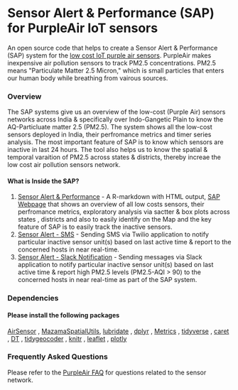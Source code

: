 # Sensor Alert & Performance (SAP) for PurpleAir IoT sensors
An open source code that helps to create a Sensor Alert & Performance (SAP) system for the [low cost IoT purple air sensors](https://www2.purpleair.com/). PurpleAir makes inexpensive air pollution sensors to track PM2.5 concentrations. PM2.5 means "Particulate Matter 2.5 Micron," which is small particles that enters our human body while breathing from vairous sources.

### Overview
The SAP systems give us an overview of the low-cost (Purple Air) sensors networks across India & specifically over Indo-Gangetic Plain to know the AQ-Particluate matter 2.5 (PM2.5). The system shows all the low-cost sensors deployed in India, their perfromance metrics and timer series analysis. The most important feature of SAP is to know which sensors are inactive in last 24 hours. The tool also helps us to know the spatial & temporal varaition of PM2.5 across states & districts, thereby increae the low cost air pollution sensors network.

#### What is Inside the SAP?  
1. [Sensor Alert & Performance](https://github.com/adeel1997/Sensor_Alert/blob/main/Sensor_Alert_Performance.Rmd) - A R-markdown with HTML output, [SAP Webpage](https://sensoralert.s3.amazonaws.com/Sensor_Alert.html) that shows an overview of all low costs sensors, their perfromance metrics, exploratory analysis via sactter & box plots across states , districts and also to easily identify on the Map and the key feature of SAP is to easily track the inactive sensors. 
2. [Sensor Alert - SMS](https://github.com/adeel1997/Sensor_Alert/blob/main/Message_Alert.R) - Sending SMS via Twilio application to notify particular inactive sensor unit(s) based on last active time & report to the concerned hosts in near real-time.
3. [Sensor Alert - Slack Notification](https://github.com/adeel1997/Sensor_Alert/blob/main/Slack_Alert.R) - Sending messages via Slack application to notify particular inactive sensor unit(s) based on last active time & report high PM2.5 levels (PM2.5-AQI > 90) to the concerned hosts in near real-time as part of the SAP system.

### Dependencies
#### Please install the following packages
[AirSensor](https://github.com/MazamaScience/AirSensor) ,   [MazamaSpatialUtils](https://github.com/MazamaScience/MazamaSpatialUtils), 
[lubridate](https://github.com/tidyverse/lubridate) ,      [dplyr](https://github.com/tidyverse/dplyr) ,
[Metrics](https://github.com/mfrasco/Metrics) ,          [tidyverse](https://github.com/tidyverse/) ,
[caret](https://github.com/topepo/caret) ,             [DT](https://github.com/rstudio/DT) ,
[tidygeocoder](https://github.com/nateritter/TinyGeocoder) , [knitr](https://github.com/yihui/knitr) ,
[leaflet](https://github.com/rstudio/leaflet) ,           [plotly](https://github.com/ropensci/plotly)


### Frequently Asked Questions
Please refer to the [PurpleAir FAQ](https://www2.purpleair.com/community/faq) for questions related to the sensor network.

